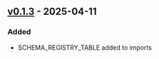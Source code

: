 ## [v0.1.3](https://pypi.org/project/amsdal-glue/0.1.3/) - 2025-04-11

### Added

- SCHEMA_REGISTRY_TABLE added to imports
